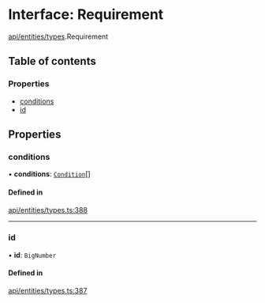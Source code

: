 # Interface: Requirement

[api/entities/types](../wiki/api.entities.types).Requirement

## Table of contents

### Properties

- [conditions](../wiki/api.entities.types.Requirement#conditions)
- [id](../wiki/api.entities.types.Requirement#id)

## Properties

### conditions

• **conditions**: [`Condition`](../wiki/api.entities.types#condition)[]

#### Defined in

[api/entities/types.ts:388](https://github.com/PolymeshAssociation/polymesh-sdk/blob/fe2e6dd1/src/api/entities/types.ts#L388)

___

### id

• **id**: `BigNumber`

#### Defined in

[api/entities/types.ts:387](https://github.com/PolymeshAssociation/polymesh-sdk/blob/fe2e6dd1/src/api/entities/types.ts#L387)
